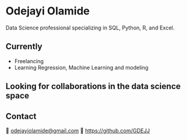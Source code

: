 # Odejayi Olamide

Data Science professional specializing in SQL, Python, R, and Excel.

## Currently
- Freelancing
- Learning Regression, Machine Learning and modeling

## Looking for collaborations in the data science space

## Contact
📧 odejayiolamide@gmail.com
🔗 https://github.com/GDEJJ

